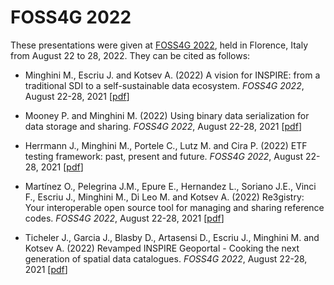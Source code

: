 # FOSS4G 2022
These presentations were given at [FOSS4G 2022](https://2022.foss4g.org), held in Florence, Italy from August 22 to 28, 2022. They can be cited as follows:

* Minghini M., Escriu J. and Kotsev A. (2022) A vision for INSPIRE: from a traditional SDI to a self-sustainable data ecosystem. _FOSS4G 2022_, August 22-28, 2021 [[pdf](FOSS4G_2022_INSPIRE.pdf)]

* Mooney P. and Minghini M. (2022) Using binary data serialization for data storage and sharing. _FOSS4G 2022_, August 22-28, 2021 [[pdf](Mooney-Binary-Encodings-FOSS4G2022.pdf)]

* Herrmann J., Minghini M., Portele C., Lutz M. and Cira P. (2022) ETF testing framework: past, present and future. _FOSS4G 2022_, August 22-28, 2021 [[pdf](FOSS4G_2022_ETF_testing_framework.pdf)]

* Martínez O., Pelegrina J.M., Epure E., Hernandez L., Soriano J.E., Vinci F., Escriu J., Minghini M., Di Leo M. and Kotsev A. (2022) Re3gistry: Your interoperable open source tool for managing and sharing reference codes. _FOSS4G 2022_, August 22-28, 2021 [[pdf](FOSS4G-2022_Re3gistry.pdf)]

* Ticheler J., Garcia J., Blasby D., Artasensi D., Escriu J., Minghini M. and Kotsev A. (2022) Revamped INSPIRE Geoportal - Cooking the next generation of spatial data catalogues. _FOSS4G 2022_, August 22-28, 2021 [[pdf](FOSS4G-2022_INSPIRE_Geoportal.pdf)]

